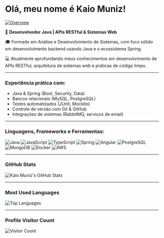# Olá, meu nome é Kaio Muniz!

[![Overview](https://img.shields.io/badge/-KaioMuniz-blue?style=for-the-badge&logo=github)](https://github.com/KaioMuniz)

🚀 **Desenvolvedor Java | APIs RESTful & Sistemas Web**

🎓 Formado em Análise e Desenvolvimento de Sistemas, com foco sólido em desenvolvimento backend usando Java e o ecossistema Spring.

💻 Atualmente aprofundando meus conhecimentos em desenvolvimento de APIs RESTful, arquitetura de sistemas web e práticas de código limpo.

---

### Experiência prática com:

- Java & Spring (Boot, Security, Data)
- Bancos relacionais (MySQL, PostgreSQL)
- Testes automatizados (JUnit, Mockito)
- Controle de versão com Git & GitHub
- Integrações de sistemas (RabbitMQ, serviços de email)

---

### Linguagens, Frameworks e Ferramentas:

<img alt="Java" src="https://img.shields.io/badge/-Java-007396?style=flat-square&logo=java&logoColor=white" />
<img alt="JavaScript" src="https://img.shields.io/badge/-JavaScript-F7DF1E?style=flat-square&logo=javascript&logoColor=black" />
<img alt="TypeScript" src="https://img.shields.io/badge/-TypeScript-3178C6?style=flat-square&logo=typescript&logoColor=white" />
<img alt="Spring" src="https://img.shields.io/badge/-Spring-6DB33F?style=flat-square&logo=spring&logoColor=white" />
<img alt="Angular" src="https://img.shields.io/badge/-Angular-DD0031?style=flat-square&logo=angular&logoColor=white" />
<img alt="PostgreSQL" src="https://img.shields.io/badge/-PostgreSQL-336791?style=flat-square&logo=postgresql&logoColor=white" />
<img alt="MongoDB" src="https://img.shields.io/badge/-MongoDB-47A248?style=flat-square&logo=mongodb&logoColor=white" />
<img alt="Docker" src="https://img.shields.io/badge/-Docker-2496ED?style=flat-square&logo=docker&logoColor=white" />
<img alt="AWS" src="https://img.shields.io/badge/-AWS-232F3E?style=flat-square&logo=amazonaws&logoColor=white" />

---

### GitHub Stats

![Kaio Muniz's GitHub Stats](https://github-readme-stats.vercel.app/api?username=KaioMuniz&show_icons=true&count_private=true&theme=radical)

---

### Most Used Languages

![Top Languages](https://github-readme-stats.vercel.app/api/top-langs/?username=KaioMuniz&layout=compact&theme=radical)

---

### Profile Visitor Count

![Visitor Count](https://profile-counter.glitch.me/KaioMuniz/count.svg)
